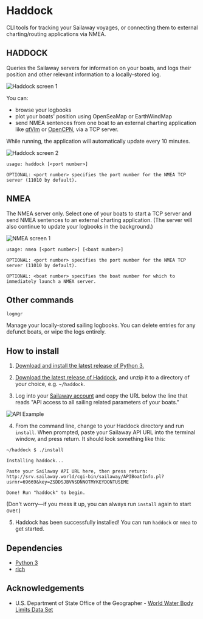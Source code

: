 # Haddock
CLI tools for tracking your Sailaway voyages, or connecting them to external charting/routing applications via NMEA.

## HADDOCK

Queries the Sailaway servers for information on your boats, and logs their position and other relevant information to a locally-stored log.

![Haddock screen 1](https://github.com/musurca/Haddock/raw/master/img/haddockscreen1.png)

You can:
- browse your logbooks
- plot your boats' position using OpenSeaMap or EarthWindMap
- send NMEA sentences from one boat to an external charting application like [qtVlm](https://www.meltemus.com/index.php/en/) or [OpenCPN](https://opencpn.org/), via a TCP server.

While running, the application will automatically update every 10 minutes.
  
![Haddock screen 2](https://github.com/musurca/Haddock/raw/master/img/haddockscreen2.png)

```
usage: haddock [<port number>]

OPTIONAL: <port number> specifies the port number for the NMEA TCP server (11010 by default).

```

## NMEA

The NMEA server only. Select one of your boats to start a TCP server and send NMEA sentences to an external charting application. (The server will also continue to update your logbooks in the background.)

![NMEA screen 1](https://github.com/musurca/Haddock/raw/master/img/nmeascreen1.png)

```
usage: nmea [<port number>] [<boat number>]

OPTIONAL: <port number> specifies the port number for the NMEA TCP server (11010 by default).

OPTIONAL: <boat number> specifies the boat number for which to immediately launch a NMEA server.
```

## Other commands

```
logmgr
```
Manage your locally-stored sailing logbooks. You can delete entries for any defunct boats, or wipe the logs entirely.


## How to install

1) [Download and install the latest release of Python 3.](https://www.python.org/downloads/)

2) [Download the latest release of Haddock](https://github.com/musurca/Haddock/releases/download/v0.1/haddock_v0.1.zip), and unzip it to a directory of your choice, e.g. ```~/haddock```.

3) Log into your [Sailaway account](https://sailaway.world/myaccount.pl) and copy the URL below the line that reads "API access to all sailing related parameters of your boats."

![API Example](https://github.com/musurca/Haddock/raw/master/img/apiexample.png)

4) From the command line, change to your Haddock directory and run ```install```. When prompted, paste your Sailaway API URL into the terminal window, and press return. It should look something like this:

```
~/haddock $ ./install

Installing haddock...

Paste your Sailaway API URL here, then press return:
http://srv.sailaway.world/cgi-bin/sailaway/APIBoatInfo.pl?usrnr=69669&key=ZSDDSJBVNSDNNOTMYKEYDONTUSEME

Done! Run "haddock" to begin.
```
(Don't worry—if you mess it up, you can always run ```install``` again to start over.)

5) Haddock has been successfully installed! You can run ```haddock``` or ```nmea``` to get started. 

## Dependencies
* [Python 3](https://www.python.org/downloads/)
* [rich](https://github.com/willmcgugan/rich)

## Acknowledgements

* U.S. Department of State Office of the Geographer - [World Water Body Limits Data Set](https://catalog.data.gov/dataset/world-water-body-limits-detailed-2017mar30)